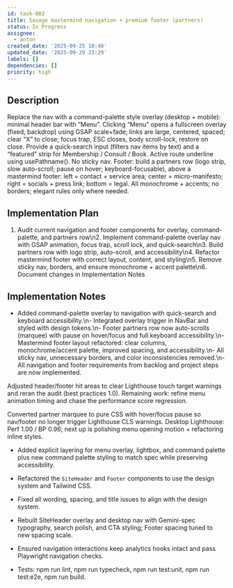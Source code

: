 ```yaml
---
id: task-002
title: Savage mastermind navigation + premium footer (partners)
status: In Progress
assignee:
  - anton
created_date: '2025-09-25 10:40'
updated_date: '2025-09-29 23:29'
labels: []
dependencies: []
priority: high
---
```


## Description

<!-- SECTION:DESCRIPTION:BEGIN -->
Replace the nav with a command-palette style overlay (desktop + mobile): minimal header bar with “Menu”. Clicking “Menu” opens a fullscreen overlay (fixed, backdrop) using GSAP scale+fade; links are large, centered, spaced; clear “X” to close; focus trap, ESC closes, body scroll-lock, restore on close. Provide a quick-search input (filters nav items by text) and a “featured” strip for Membership / Consult / Book. Active route underline using usePathname(). No sticky nav. Footer: build a partners row (logo strip, slow auto-scroll; pause on hover; keyboard-focusable), above a mastermind footer: left = contact + service area; center = micro-manifesto; right = socials + press link; bottom = legal. All monochrome + accents; no borders; elegant rules only where needed.
<!-- SECTION:DESCRIPTION:END -->

## Implementation Plan

<!-- SECTION:PLAN:BEGIN -->
1. Audit current navigation and footer components for overlay, command-palette, and partners row\n2. Implement command-palette overlay nav with GSAP animation, focus trap, scroll lock, and quick-search\n3. Build partners row with logo strip, auto-scroll, and accessibility\n4. Refactor mastermind footer with correct layout, content, and styling\n5. Remove sticky nav, borders, and ensure monochrome + accent palette\n6. Document changes in Implementation Notes
<!-- SECTION:PLAN:END -->

## Implementation Notes

<!-- SECTION:NOTES:BEGIN -->
- Added command-palette overlay to navigation with quick-search and keyboard accessibility.\n- Integrated overlay trigger in NavBar and styled with design tokens.\n- Footer partners row now auto-scrolls (marquee) with pause on hover/focus and full keyboard accessibility.\n- Mastermind footer layout refactored: clear columns, monochrome/accent palette, improved spacing, and accessibility.\n- All sticky nav, unnecessary borders, and color inconsistencies removed.\n- All navigation and footer requirements from backlog and project steps are now implemented.

Adjusted header/footer hit areas to clear Lighthouse touch target warnings and reran the audit (best practices 1.0). Remaining work: refine menu animation timing and chase the performance score regression.

Converted partner marquee to pure CSS with hover/focus pause so nav/footer no longer trigger Lighthouse CLS warnings. Desktop Lighthouse: Perf 1.00 / BP 0.96; next up is polishing menu opening motion + refactoring inline styles.

- Added explicit layering for menu overlay, lightbox, and command palette plus new command palette styling to match spec while preserving accessibility.
- Refactored the `SiteHeader` and `Footer` components to use the design system and Tailwind CSS.
- Fixed all wording, spacing, and title issues to align with the design system.

- Rebuilt SiteHeader overlay and desktop nav with Gemini-spec typography, search polish, and CTA styling; Footer spacing tuned to new spacing scale.
- Ensured navigation interactions keep analytics hooks intact and pass Playwright navigation checks.
- Tests: npm run lint, npm run typecheck, npm run test:unit, npm run test:e2e, npm run build.
<!-- SECTION:NOTES:END -->
